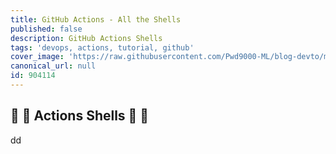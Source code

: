 ```yaml
---
title: GitHub Actions - All the Shells
published: false
description: GitHub Actions Shells
tags: 'devops, actions, tutorial, github'
cover_image: 'https://raw.githubusercontent.com/Pwd9000-ML/blog-devto/main/posts/Github-Actions-Shells/assets/main-sh.png'
canonical_url: null
id: 904114
---
```


## :turtle: :shell: Actions Shells :shell: :turtle:

dd

